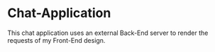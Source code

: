 # Chat-Application
This chat application uses an external Back-End server to render the requests of my Front-End design.
